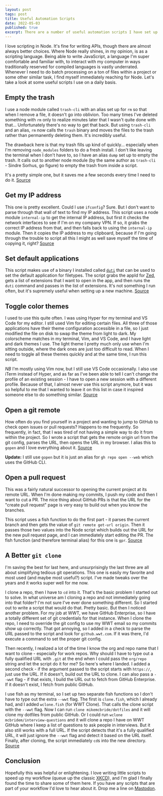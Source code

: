 ```yaml
---
layout: post
tags: post
title: Useful Automation Scripts
date: 2022-05-03
published: true
excerpt: There are a number of useful automation scripts I have set up over the years in my dotfiles. I'll share some of the ones I use on a daily basis to boost my productivity.
---
```


I love scripting in Node. It's fine for writing APIs, though there are almost always better choices. Where Node really shines, in my opinion, is as a scripting language.
Being able to write JavaScript, a language I'm super comfortable and familiar with, to interact with my computer in ways traditionally reserved for compiled languages is vastly underrated.
Whenever I need to do batch processing on a ton of files within a project or some other similar task, I find myself immediately reaching for Node. Let's take a look at some useful scripts I use on a daily basis.

## Empty the trash

I use a node module called `trash-cli` with an alias set up for `rm` so that when I remove a file, it doesn't go into oblivion.
Too many times I've deleted something with `rm` only to realize minutes later that I wasn't quite done with that...
Unfortunately there's no way to get that back. But using `trash-cli` and an alias, `rm` now calls the `trash` binary and moves
the files to the trash rather than permanently deleting them. It's incredibly useful.

The drawback here is that my trash fills up kind of quickly... especially when I'm removing `node_modules` folders to do a fresh install.
I don't like leaving the terminal when I don't have to, so I have an alias `dump` set up to empty the trash. It calls out
to another node module (by the same author as `trash-cli` - Sindre Sorhus, go figure) to empty the trash from inside a script.

It's a pretty simple one, but it saves me a few seconds every time I need to do it. [Source](https://github.com/mikemcbride/dotfiles/tree/main/scripts/emptyTrash.mjs)

## Get my IP address

This one is pretty excellent. Could I use `ifconfig`? Sure. But I don't want to parse through that wall of text to find my IP address.
This script uses a node module `internal-ip` to get the internal IP address, but first it checks the network interfaces to see if I'm
on my company VPN. If so, it grabs the correct IP address from that, and then falls back to using the `internal-ip` module. Then it 
copies the IP address to my clipboard, because if I'm going through the trouble to script all this I might as well save myself the time
of copying it, right? [Source](https://github.com/mikemcbride/dotfiles/tree/main/scripts/getIp.mjs)

## Set default applications

This script makes use of a binary I installed called [`duti`](https://github.com/moretension/duti) that can be used to set 
the default application for filetypes. The script grabs the appId for [Zed](https://zed.dev), gets a list of extensions that I want to open
in the app, and then runs the `duti` command and passes in the list of extensions. It's not something I run often, but it's supremely useful when setting up a new machine.
[Source](https://github.com/mikemcbride/dotfiles/tree/main/scripts/setDefaultApplications.js)

## Toggle color themes

I used to use this quite often. I was using Hyper for my terminal and VS Code for my editor. I still used Vim for editing certain files. All three of those applications have their theme configuration accessible in a file, so I just modified the file on disk to swap the theme from light to dark. My colorscheme matches in my terminal, Vim, and VS Code, and I have light and dark themes I use. The light theme I pretty much only use when I'm sitting outside, where the dark ones are just too difficult to read. When I need to toggle all these themes quickly and at the same time, I run this script.

*NB* I'm mostly using Vim now, but I still use VS Code occasionally. I also use iTerm instead of Hyper, and as far as I've been able to tell I can't change the profile of an existing session - I have to open a new session with a different profile. Because of that, I almost never use this script anymore, but it was so helpful to me that I wanted to leave it on this list in case it inspired someone else to do something similar. [Source](https://github.com/mikemcbride/dotfiles/tree/main/scripts/toggleThemes.mjs)

## Open a git remote

How often do you find yourself in a project and wanting to jump to GitHub to check open issues or pull requests? Happens to me frequently.
So frequently, in fact, that I was tired of not having a simple way to do it from within the project. So I wrote a script
that gets the remote origin url from the git config, parses the URL, then opens the URL in my browser. I alias this to `gopen`
and I love everything about it. [Source](https://github.com/mikemcbride/dotfiles/tree/main/scripts/openGitRepo.mjs)

**Update:** I still use `gopen` but it is just an alias for `gh repo open --web` which uses the GitHub CLI.

## Open a pull request

This was a fairly natural successor to opening the current project at its remote URL. When I'm done making my commits, I push
my code and then I want to cut a PR. The nice thing about GitHub PRs is that the URL for the "create pull request" page is
very easy to build out when you know the branches.

This script uses a fish function to do the first part - it parses the current branch and then gets the value of `git remote get-url origin`.
Then it passes those two values into the Node script which builds out the URL for the new pull request page, and I can immediately
start editing the PR. The fish function (and therefore terminal alias) for this one is `gpr`. [Source](https://github.com/mikemcbride/dotfiles/tree/main/scripts/openGitPullRequest.mjs)

## A Better `git clone`

I'm saving the best for last here, and unsurprisingly the last three are all about simplifying tedious git operations.
This one is easily my favorite and most used (and maybe most useful?) script. I've made tweaks over the years and it works super well for me now.

I clone a repo, then I have to `cd` into it. That's the basic problem I started out to solve. In what universe am I cloning a repo and not immediately going into that folder?
I'm not sure I've ever done something different. So I started out to write a script that would do that. Pretty basic.
But then I noticed another problem. For my job at WWT, we have GitHub Enterprise, so I have a totally different set of git credentials for that instance.
When I clone the repo, I need to override the git config to use my WWT email so my commits show up correctly.
That got annoying, so I added in a check to parse the URL passed to the script and look for `github.wwt.com`. If it was there, I'd execute a command to set the proper git config.

Then recently, I realized a lot of the time I know the org and repo name that I want to clone - especially for work repos.
Why should I have to type out a fully qualified URL with `.git` at the end when I could pass the `org/repo` string and let the script do it for me?
So here's where I landed. I added a second check - if the argument passed to the script starts with `https://`, just use the URL.
If it doesn't, build out the URL to clone. I can also pass a `--wwt` flag - if that exists, I build the URL out to fetch from GitHub Enterprise.
If it doesn't exist, I fetch from public GitHub.

I use fish as my terminal, so I set up two separate fish functions so I don't have to type out the extra `--wwt` flag.
The first is `clone.fish`, which I already had, and I added `wclone.fish` (for WWT Clone). That calls the clone script with the `--wwt` flag.
Now I can run `clone mikemcbride/dotfiles` and it will clone my dotfiles from public GitHub. Or I could run `wclone mcbridem/interview-questions`
and it will clone a repo I have on WWT GitHub where I keep a list of questions to ask people in interviews. But it also still works with a full URL.
If the script detects that it's a fully qualified URL, it will just ignore the `--wwt` flag and detect it based on the URL itself.
Finally, after cloning, the script immediately `cd`s into the new directory. [Source](https://github.com/mikemcbride/dotfiles/scripts/clone.mjs)

## Conclusion

Hopefully this was helpful or enlightening. I love writing little scripts to speed up my workflow (queue up the classic [XKCD](https://xkcd.com/1319/)),
and I'm glad I finally found the time to share some of them here. If you have any scripts that are part of your workflow I'd love to hear about it.
Drop me a line on [Mastodon](https://hachyderm.io/@mcbridem).
